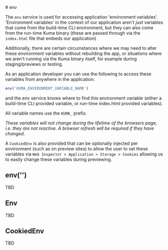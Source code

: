 # env

The `env` service is used for accessing application 'environment variables'.
'Environment variables' in the context of our application aren't *just*
variables that come from the build-time CLI environment, but they can also come
from the run-time Kuma binary (these are passed through via the `index.html`
file that embeds our application)

Additionally, there are certain circumstances where we may need to alter these
environment variables without rebuilding the app, or situations where we aren't
running via the Kuma binary itself, for example during staging/previews or
testing.

As an application developer you can use the following to access these variables
from anywhere in the application:

```javascript
env('KUMA_ENVIRONMENT_VARIABLE_NAME')
```

and the env service knows where to find this environment variable (either a
build-time CLI provided variable, or run-time index.html provided variables).

All variable names use the `KUMA_` prefix.

*These variables will not change during the lifetime of the browsers page, i.e.
they are not reactive. A browser refresh will be required if they have changed.*

A `CookiedEnv` is also provided that can be optionally injected per environment
(such as on preview sites) to allow the user to set these variables via `Web
Inspector > Application > Storage > Cookies` allowing us to easily change these
variables during previewing.

## env('')

TBD

## Env

TBD

## CookiedEnv

TBD

